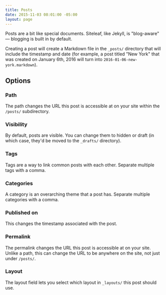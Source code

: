 ```yaml
---
title: Posts
date: 2015-11-03 08:01:00 -05:00
layout: page
---
```


Posts are a bit like special documents. Siteleaf, like Jekyll, is "blog-aware" — blogging is built in by default.

Creating a post will create a Markdown file in the `_posts/` directory that will include the timestamp and date (for example, a post titled "New York" that was created on January 6th, 2016 will turn into `2016-01-06-new-york.markdown`).

## Options

### Path

The path changes the URL this post is accessible at on your site within the `/posts/` subdirectory.

### Visibility

By default, posts are visible. You can change them to hidden or draft (in which case, they'd be moved to the `_drafts/` directory).

### Tags

Tags are a way to link common posts with each other. Separate multiple tags with a comma.

### Categories

A category is an overarching theme that a post has. Separate multiple categories with a comma.

### Published on

This changes the timestamp associated with the post.

### Permalink

The permalink changes the URL this post is accessible at on your site. Unlike a path, this can change the URL to be anywhere on the site, not just under `/posts/`.

### Layout

The layout field lets you select which layout in `_layouts/` this post should use.
